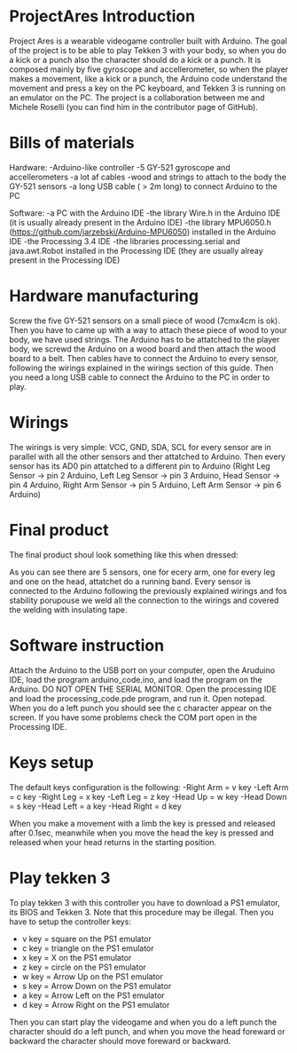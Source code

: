# ProjectAres Introduction
Project Ares is a wearable videogame controller built with Arduino. The goal of the project is to be able to play Tekken 3 with your body, so when you do a kick or a punch also the character should do a kick or a punch. It is composed mainly by five gyroscope and accellerometer, so when the player makes a movement, like a kick or a punch, the Arduino code understand the movement and press a key on the PC keyboard, and Tekken 3 is running on an emulator on the PC.
The project is a collaboration between me and Michele Roselli (you can find him in the contributor page of GitHub).

# Bills of materials 
Hardware:
-Arduino-like controller
-5 GY-521 gyroscope and accellerometers
-a lot af cables
-wood and strings to attach to the body the GY-521 sensors
-a long USB cable ( > 2m long) to connect Arduino to the PC

Software:
-a PC with the Arduino IDE
-the library Wire.h in the Arduino IDE (it is usually already present in the Arduino IDE)
-the library MPU6050.h (https://github.com/jarzebski/Arduino-MPU6050) installed in the Arduino IDE
-the Processing 3.4 IDE 
-the libraries processing.serial and java.awt.Robot installed in the Processing IDE (they are usually alreay present in the Processing IDE)

# Hardware manufacturing
Screw the five GY-521 sensors on a small piece of wood (7cmx4cm is ok). Then you have to came up with a way to attach these piece of wood to your body, we have used strings.
The Arduino has to be attatched to the player body, we screwd the Arduino on a wood board and then attach the wood board to a belt.
Then cables have to connect the Arduino to every sensor, following the wirings explained in the wirings section of this guide. Then you need a long USB cable to connect the Arduino to the PC in order to play.

# Wirings
The wirings is very simple: VCC, GND, SDA, SCL for every sensor are in parallel with all the other sensors and ther attatched to Arduino.
Then every sensor has its AD0 pin attatched to a different pin to Arduino (Right Leg Sensor -> pin 2 Arduino, Left Leg Sensor -> pin 3 Arduino, Head Sensor -> pin 4 Arduino, Right Arm Sensor -> pin 5 Arduino, Left Arm Sensor -> pin 6 Arduino)

# Final product
The final product shoul look something like this when dressed:

As you can see there are 5 sensors, one for ecery arm, one for every leg and one on the head, attatchet do a running band. Every sensor is connected to the Arduino following the previously explained wirings and fos stability porupouse we weld all the connection to the wirings and covered the welding with insulating tape.

# Software instruction
Attach the Arduino to the USB port on your computer, open the Aruduino IDE, load the program arduino_code.ino, and load the program on the Arduino. DO NOT OPEN THE SERIAL MONITOR.
Open the processing IDE and load the processing_code.pde program, and run it.
Open notepad. When you do a left punch you should see the c character appear on the screen.
If you have some problems check the COM port open in the Processing IDE.

# Keys setup
The default keys configuration is the following:
-Right Arm = v key
-Left Arm = c key
-Right Leg = x key
-Left Leg = z key
-Head Up = w key
-Head Down = s key
-Head Left = a key
-Head Right = d key

When you make a movement with a limb the key is pressed and released after 0.1sec, meanwhile when you move the head the key is pressed and released when your head returns in the starting position.

# Play tekken 3
To play tekken 3 with this controller you have to download a PS1 emulator, its BIOS and Tekken 3. Note that this procedure may be illegal. 
Then you have to setup the controller keys:
- v key = square on the PS1 emulator
- c key = triangle on the PS1 emulator
- x key = X on the PS1 emulator
- z key = circle on the PS1 emulator
- w key = Arrow Up on the PS1 emulator
- s key = Arrow Down on the PS1 emulator
- a key = Arrow Left on the PS1 emulator
- d key = Arrow Right on the PS1 emulator

Then you can start play the videogame and when you do a left punch the character should do a left punch, and when you move the head foreward or backward the character should move foreward or backward.
